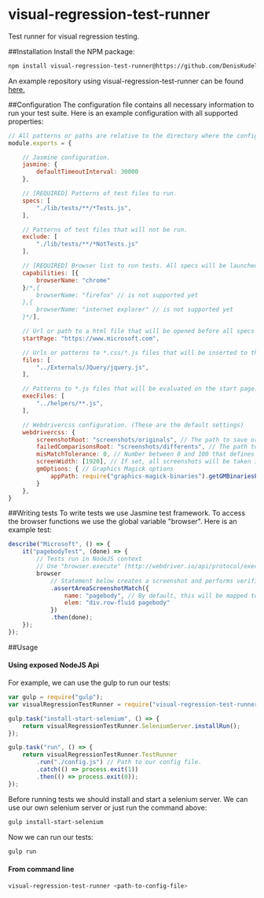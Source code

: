 # visual-regression-test-runner
Test runner for visual regression testing.

##Installation
Install the NPM package:
```sh
npm install visual-regression-test-runner@https://github.com/DenisKudelin/visual-regression-test-runner.git
```
An example repository using visual-regression-test-runner can be found [here.](https://github.com/DenisKudelin/powerbi-visuals-image-comparison-tests)

##Configuration
The configuration file contains all necessary information to run your test suite. Here is an example configuration with all supported properties:
```js
// All patterns or paths are relative to the directory where the config file resides.
module.exports = {

    // Jasmine configuration.
    jasmine: {
        defaultTimeoutInterval: 30000
    },

	// [REQUIRED] Patterns of test files to run.
    specs: [
        "./lib/tests/**/*Tests.js",
    ],

	// Patterns of test files that will not be run.
    exclude: [
	    "./lib/tests/**/*NotTests.js"
	],

	// [REQUIRED] Browser list to run tests. All specs will be launched for each browser.
    capabilities: [{
        browserName: "chrome"
    }/*,{
        browserName: "firefox" // is not supported yet
    },{
        browserName: "internet explorer" // is not supported yet
    }*/],

	// Url or path to a html file that will be opened before all specs are started. If not defined, the blank page will be used.
	startPage: "https://www.microsoft.com",

	// Urls or patterns to *.css/*.js files that will be inserted to the start page as link or script blocks. Can be used only for local pages.
    files: [
        "../Externals/JQuery/jquery.js",
    ],

	// Patterns to *.js files that will be evaluated on the start page.
    execFiles: [
        "../helpers/**.js",
    ],

	// Webdrivercss configuration. (These are the default settings)
    webdrivercss: {
        screenshotRoot: "screenshots/originals", // The path to save original screenshots
        failedComparisonsRoot: "screenshots/differents", // The path to save differences from original screenshots
        misMatchTolerance: 0, // Number between 0 and 100 that defines the degree of mismatch to consider two images as identical, increasing this value will decrease test coverage.
        screenWidth: [1920], // If set, all screenshots will be taken in different screen widths (e.g. for responsive design tests)
        gmOptions: { // Graphics Magick options
            appPath: require("graphics-magick-binaries").getGMBinariesPathForCurrentSystem() // Path to the Graphics Magick binaries
        }
    },
}
```

##Writing tests
To write tests we use Jasmine test framework. To access the browser functions we use the global variable "browser".
Here is an example test:
```js
describe("Microsoft", () => {
    it("pagebodyTest", (done) => {
        // Tests run in NodeJS context
        // Use "browser.execute" (http://webdriver.io/api/protocol/execute.html) to run code in browser context
        browser
            // Statement below creates a screenshot and performs verification
            .assertAreaScreenshotMatch({ 
                name: "pagebody", // By default, this will be mapped to ./screenshots/originals/chrome/Microsoft/pagebodyTest.pagebody.1920px.baseline.png
                elem: "div.row-fluid pagebody"
            })
            .then(done);
    });
});
```

##Usage

#### Using exposed NodeJS Api
For example, we can use the gulp to run our tests:
```js
var gulp = require("gulp");
var visualRegressionTestRunner = require("visual-regression-test-runner");

gulp.task("install-start-selenium", () => {
    return visualRegressionTestRunner.SeleniumServer.installRun();
});

gulp.task("run", () => {
    return visualRegressionTestRunner.TestRunner
        .run("./config.js") // Path to our config file.
        .catch(() => process.exit(1))
        .then(() => process.exit(0));
});
```

Before running tests we should install and start a selenium server. We can use our own selenium server or just run the command above:
```sh
gulp install-start-selenium
```

Now we can run our tests:
```sh
gulp run
```

#### From command line
```sh
visual-regression-test-runner <path-to-config-file>
```
